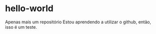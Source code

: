 # hello-world
Apenas mais um repositório
Estou aprendendo a utilizar o github, então, isso é um teste.
